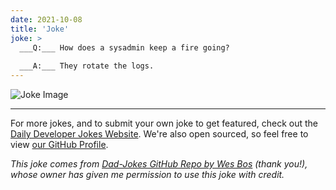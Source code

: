 ```yaml
---
date: 2021-10-08
title: 'Joke'
joke: >
  ___Q:___ How does a sysadmin keep a fire going?
  
  ___A:___ They rotate the logs.
---
```



![Joke Image](https://private.xtrp.io/projects/DailyDeveloperJokes/public_image_server/images/5e1259369613c.png)

---

For more jokes, and to submit your own joke to get featured, check out the [Daily Developer Jokes Website](https://dailydeveloperjokes.github.io/). We're also open sourced, so feel free to view [our GitHub Profile](https://github.com/dailydeveloperjokes).


_This joke comes from [Dad-Jokes GitHub Repo by Wes Bos](https://github.com/wesbos/dad-jokes) (thank you!), whose owner has given me permission to use this joke with credit._

<!--
Joke text:
**Q:** How does a sysadmin keep a fire going?

**A:** They rotate the logs.
 -->


